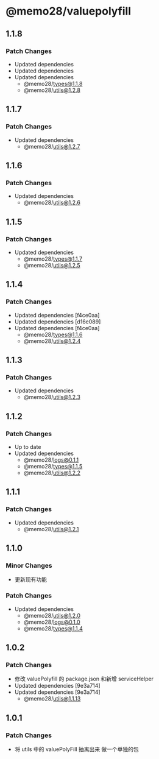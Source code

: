# @memo28/valuepolyfill

## 1.1.8

### Patch Changes

- Updated dependencies
- Updated dependencies
- Updated dependencies
  - @memo28/types@1.1.8
  - @memo28/utils@1.2.8

## 1.1.7

### Patch Changes

- Updated dependencies
  - @memo28/utils@1.2.7

## 1.1.6

### Patch Changes

- Updated dependencies
  - @memo28/utils@1.2.6

## 1.1.5

### Patch Changes

- Updated dependencies
  - @memo28/types@1.1.7
  - @memo28/utils@1.2.5

## 1.1.4

### Patch Changes

- Updated dependencies [f4ce0aa]
- Updated dependencies [d16e089]
- Updated dependencies [f4ce0aa]
  - @memo28/types@1.1.6
  - @memo28/utils@1.2.4

## 1.1.3

### Patch Changes

- Updated dependencies
  - @memo28/utils@1.2.3

## 1.1.2

### Patch Changes

- Up to date
- Updated dependencies
  - @memo28/logs@0.1.1
  - @memo28/types@1.1.5
  - @memo28/utils@1.2.2

## 1.1.1

### Patch Changes

- Updated dependencies
  - @memo28/utils@1.2.1

## 1.1.0

### Minor Changes

- 更新现有功能

### Patch Changes

- Updated dependencies
  - @memo28/utils@1.2.0
  - @memo28/logs@0.1.0
  - @memo28/types@1.1.4

## 1.0.2

### Patch Changes

- 修改 valuePolyfill 的 package.json 和新增 serviceHelper
- Updated dependencies [9e3a714]
- Updated dependencies [9e3a714]
  - @memo28/utils@1.1.13

## 1.0.1

### Patch Changes

- 将 utils 中的 valuePolyFill 抽离出来 做一个单独的包

